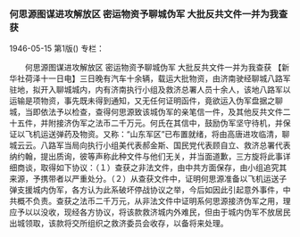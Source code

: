 ### 何思源图谋进攻解放区  密运物资予聊城伪军  大批反共文件一并为我查获

1946-05-15
第1版()
专栏：

　　何思源图谋进攻解放区
    密运物资予聊城伪军
    大批反共文件一并为我查获
    【新华社荷泽十一日电】三日晚有汽车十余辆，载运大批物资，由济南驶经聊城八路军驻地，拟开入聊城城内，内有济南执行小组及救济总署人员十余人，该地八路军以运输是项物资，事先既未得到通知，又无任何证明函件，竟欲运入伪军盘据之聊城，当即依法予以检查，查得何思源致该城伪军的亲笔信一件，及其他反共文件二十五件，并附接济伪军之法币二千万元。何氏在其信中，鼓励伪军坚守待机，并保证以飞机运送弹药及物资。又称：“山东军区”已布置就绪，将由高唐进攻临清，聊城云云。八路军当局向执行小组美代表郝金斯、国民党代表顾自立、救济总署代表纳约翰，提出质询，彼等声称此种文件与他们无关，并当面道歉，三方旋将此事详细商谈，取得如下协议：（１）查获之非法文件，由中共方面保存，由小组追究其来源，予携带者以严重处分。（２）从查获文件中，证明何思源准备以飞机运送子弹支援城内伪军，各方认为此系破坏停战协议之举，今后如因此引起意外事件，中共概不负责。查获之法币二千万元，从非法文件中证明系何思源接济伪军之用，理应予以以没收，现经各方协议，将该款救济城内外难民，但由于城内伪军不放居民出城领取，该款将交所组织之救济委员会收存，以备将来处理。
